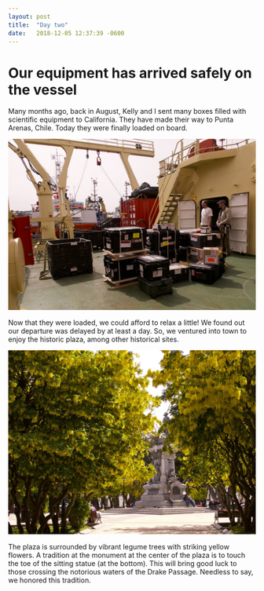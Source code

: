```yaml
---
layout: post
title:  "Day two"
date:   2018-12-05 12:37:39 -0600
---
```

# Our equipment has arrived safely on the vessel
Many months ago, back in August, Kelly and I sent many boxes filled with scientific equipment to California. They have made their way to Punta Arenas, Chile. Today they were finally loaded on board. 

![Loaded!](/assets/blog_photos/181205/p1060057.jpg)

Now that they were loaded, we could afford to relax a little! We found out our departure was delayed by at least a day. So, we ventured into town to enjoy the historic plaza, among other historical sites.

![Plaza!](/assets/blog_photos/181205/p1060074.jpg)

The plaza is surrounded by vibrant legume trees with striking yellow flowers. A tradition at the monument at the center of the plaza is to touch the toe of the sitting statue (at the bottom). This will bring good luck to those crossing the notorious waters of the Drake Passage. Needless to say, we honored this tradition.
